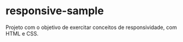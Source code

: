 # responsive-sample
Projeto com o objetivo de exercitar conceitos de responsividade, com HTML e CSS.
